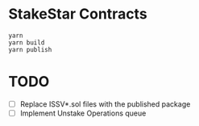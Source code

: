 # StakeStar Contracts

```shell
yarn
yarn build
yarn publish
```

# TODO

- [ ] Replace ISSV*.sol files with the published package
- [ ] Implement Unstake Operations queue
